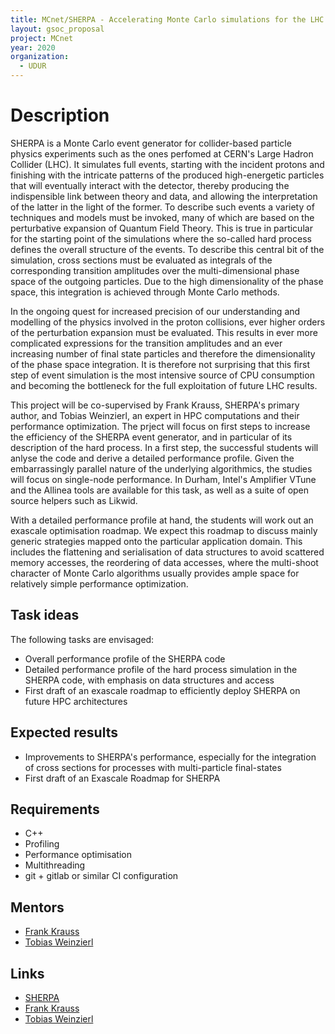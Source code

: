 ```yaml
---
title: MCnet/SHERPA - Accelerating Monte Carlo simulations for the LHC
layout: gsoc_proposal
project: MCnet
year: 2020
organization:
  - UDUR
---
```


# Description

SHERPA is a Monte Carlo event generator for collider-based particle physics experiments such as the ones perfomed at CERN's Large Hadron Collider (LHC).  It simulates full events, starting with the incident protons and finishing with the intricate patterns of the produced high-energetic particles that will eventually interact with the detector, thereby producing the indispensible link between theory and data, and allowing the interpretation of the latter in the light of the former.  To describe such events a variety of techniques and models must be invoked, many of which are based on the perturbative expansion of Quantum Field Theory.  This is true in particular for the starting point of the simulations where the so-called hard process defines the overall structure of the events.  To describe this central bit of the simulation, cross sections must be evaluated as integrals of the corresponding transition amplitudes over the multi-dimensional phase space of the outgoing particles.  Due to the high dimensionality of the phase space, this integration is achieved through Monte Carlo methods.

In the ongoing quest for increased precision of our understanding and modelling of the physics involved in the proton collisions, ever higher orders of the perturbation expansion must be evaluated.  This results in ever more complicated expressions for the transition amplitudes and an ever increasing number of final state particles and therefore the dimensionality of the phase space integration.  It is therefore not surprising that this first step of event simulation is the most intensive source of CPU consumption and becoming the bottleneck for the full exploitation of future LHC results.

This project will be co-supervised by Frank Krauss, SHERPA's primary author, and Tobias Weinzierl, an expert in HPC computations and their performance optimization.  The prject will focus on first steps to increase the efficiency of the SHERPA event generator, and in particular of its description of the hard process.  In a first step, the successful students will anlyse the code and derive a detailed performance profile. Given the embarrassingly parallel nature of the underlying algorithmics, the studies will focus on single-node performance. In Durham, Intel's Amplifier VTune and the Allinea tools are available for this task, as well as a suite of open source helpers such as Likwid.

With a detailed performance profile at hand, the students will work out an exascale optimisation roadmap. We expect this roadmap to discuss mainly generic strategies mapped onto the particular application domain. This includes the flattening and serialisation of data structures to avoid scattered memory accesses, the reordering of data accesses, where the multi-shoot character of Monte Carlo algorithms usually provides ample space for relatively simple performance optimization.

## Task ideas

The following tasks are envisaged:

 * Overall performance profile of the SHERPA code
 * Detailed performance profile of the hard process simulation in the SHERPA code, with emphasis on data structures and access
 * First draft of an exascale roadmap to efficiently deploy SHERPA on future HPC architectures

## Expected results

 * Improvements to SHERPA's performance, especially for the integration of cross sections for processes with multi-particle final-states
 * First draft of an Exascale Roadmap for SHERPA

## Requirements

 * C++
 * Profiling
 * Performance optimisation
 * Multithreading
 * git + gitlab or similar CI configuration

## Mentors

 * [Frank Krauss](mailto:frank.krauss@durham.ac.uk)
 * [Tobias Weinzierl](mailto:tobias.weinzierl@durham.ac.uk)

## Links

 * [SHERPA](https://https://gitlab.com/sherpa-team/sherpa)
 * [Frank Krauss](https://www.ippp.dur.ac.uk/profile/krauss)
 * [Tobias Weinzierl](http://www.peano-framework.org/index.php/tobias-weinzierl/)
